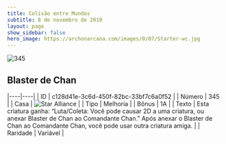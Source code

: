 ```yaml
---
title: Colisão entre Mundos
subtitle: 8 de novembro de 2019
layout: page
show_sidebar: false
hero_image: https://archonarcana.com/images/0/07/Starter-wc.jpg
---
```


![345](https://cdn.keyforgegame.com/media/card_front/pt/452_345_9MW6Q9822JM5_pt.png)

## Blaster de Chan

|----|----|
| ID | c128d41e-3c6d-450f-82bc-33bf7c6a0f52 |
| Número | 345 |
| Casa | ![Star Alliance](https://archonarcana.com/images/thumb/7/7d/Star_Alliance.png/22px-Star_Alliance.png "Aliança Estelar") |
| Tipo | Melhoria |
| Bônus | 1A |
| Texto | Esta criatura ganha: “Luta/Coleta:  Você pode causar 2D a uma criatura, ou anexar Blaster de Chan ao Comandante Chan.” Após anexar o Blaster de Chan ao Comandante Chan, você pode usar outra criatura amiga. |
| Raridade | Variável |
